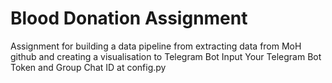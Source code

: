 # Blood Donation Assignment
Assignment for building a data pipeline from extracting data from MoH github and creating a visualisation to Telegram Bot
Input Your Telegram Bot Token and Group Chat ID at config.py
